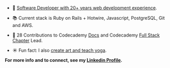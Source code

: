 

- 🌳 [Software Developer with 20+ years web development experience](https://gracekishino.github.io/).
- 📚 Current stack is Ruby on Rails + Hotwire, Javascript, PostgreSQL, Git and AWS.
- 💞 28 Contributions to Codecademy [Docs](https://github.com/Codecademy/docs) and Codecademy [Full Stack Chapter](https://community.codecademy.com/full-stack/) Lead.

- ☀️ Fun fact: I also [create art and teach yoga](https://twigtea.com).

**For more info and to connect, see my [Linkedin Profile](https://www.linkedin.com/in/gracekishino/).**




<!--
**gracekishino/gracekishino** is a ✨ _special_ ✨ repository because its `README.md` (this file) appears on your GitHub profile.

Here are some ideas to get you started:

- 👯 I’m looking to collaborate on ...
- 🤔 I’m looking for help with ...
- 💬 Ask me about ...
- 📫 How to reach me: ...
- 😄 Pronouns: ...
- ⚡ Fun fact: ...
-->

